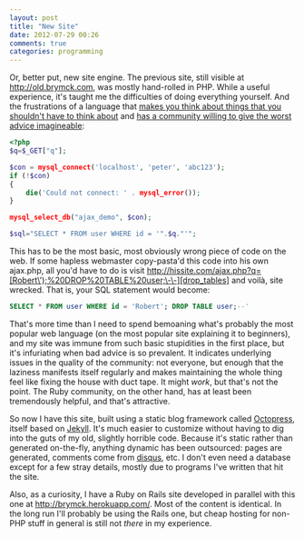 ```yaml
---
layout: post
title: "New Site"
date: 2012-07-29 00:26
comments: true
categories: programming
---
```


Or, better put, new site engine. The previous site, still visible at
<http://old.brymck.com>, was mostly hand-rolled in PHP. While a useful
experience, it's taught me the difficulties of doing everything yourself. And
the frustrations of a language that
[makes you think about things that you shouldn't have to think about][type_comparison]
and [has a community willing to give the worst advice imagineable][w3schools]:

``` php
<?php
$q=$_GET["q"];

$con = mysql_connect('localhost', 'peter', 'abc123');
if (!$con)
{
    die('Could not connect: ' . mysql_error());
}

mysql_select_db("ajax_demo", $con);

$sql="SELECT * FROM user WHERE id = '".$q."'";
```

This has to be the most basic, most obviously wrong piece of code on the web. If
some hapless webmaster copy-pasta'd this code into his own ajax.php, all you'd
have to do is visit
http://hissite.com/ajax.php?q=[Robert\');%20DROP%20TABLE%20user;\-\-][drop_tables]
and voilà, site wrecked. That is, your SQL statement would become:

``` sql
SELECT * FROM user WHERE id = 'Robert'; DROP TABLE user;--'
```

That's more time than I need to spend bemoaning what's probably the most popular
web language (on the most popular site explaining it to beginners), and my site
was immune from such basic stupidities in the first place, but it's infuriating
when bad advice is so prevalent. It indicates underlying issues in the quality
of the community: not everyone, but enough that the laziness manifests itself
regularly and makes maintaining the whole thing feel like fixing the house with
duct tape. It might _work_, but that's not the point. The Ruby community, on the
other hand, has at least been tremendously helpful, and that's attractive.

So now I have this site, built using a static blog framework called
[Octopress][octopress], itself based on [Jekyll][jekyll]. It's much easier to
customize without having to dig into the guts of my old, slightly horrible code.
Because it's static rather than generated on-the-fly, anything dynamic has been
outsourced: pages are generated, comments come from [disqus][disqus], etc. I
don't even need a database except for a few stray details, mostly due to
programs I've written that hit the site.

Also, as a curiosity, I have a Ruby on Rails site developed in parallel with
this one at <http://brymck.herokuapp.com/>. Most of the content is identical. In
the long run I'll probably be using the Rails one, but cheap hosting for non-PHP
stuff in general is still not _there_ in my experience.

  [octopress]:http://octopress.org/
  [jekyll]:https://github.com/mojombo/jekyll
  [type_comparison]:http://php.net/manual/en/types.comparisons.php
  [w3schools]:http://en.w3schools.com/php/php_ajax_database.asp
  [drop_tables]:http://xkcd.com/327/
  [disqus]:http://disqus.com/
